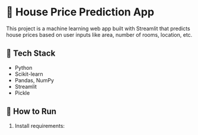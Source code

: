 # 🏡 House Price Prediction App

This project is a machine learning web app built with Streamlit that predicts house prices based on user inputs like area, number of rooms, location, etc.

## 🔧 Tech Stack
- Python
- Scikit-learn
- Pandas, NumPy
- Streamlit
- Pickle

## 🚀 How to Run
1. Install requirements:
